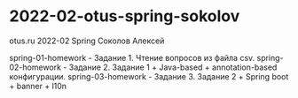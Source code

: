 # 2022-02-otus-spring-sokolov
otus.ru 2022-02 Spring Соколов Алексей

spring-01-homework - Задание 1. Чтение вопросов из файла csv.
spring-02-homework - Задание 2. Задание 1 + Java-based + annotation-based конфигурации.
spring-03-homework - Задание 3. Задание 2 + Spring boot + banner + l10n
